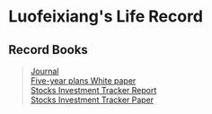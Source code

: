 # Luofeixiang's Life Record

## Record Books

> [Journal](docs/R02/)  
> [Five-year plans White paper](docs/R00/)  
> [Stocks Investment Tracker Report](docs/R01/)  
> [Stocks Investment Tracker Paper](docs/R03/)  
